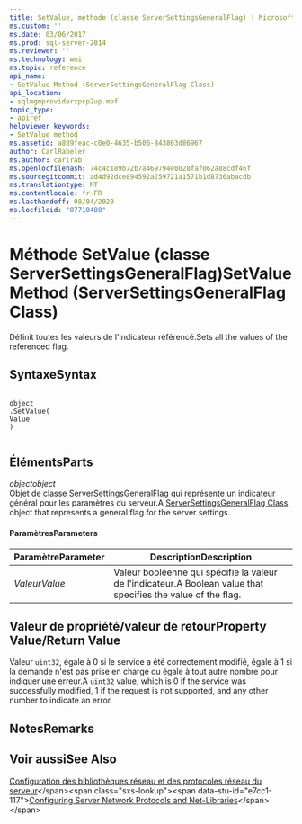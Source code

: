 ```yaml
---
title: SetValue, méthode (classe ServerSettingsGeneralFlag) | Microsoft Docs
ms.custom: ''
ms.date: 03/06/2017
ms.prod: sql-server-2014
ms.reviewer: ''
ms.technology: wmi
ms.topic: reference
api_name:
- SetValue Method (ServerSettingsGeneralFlag Class)
api_location:
- sqlmgmproviderxpsp2up.mof
topic_type:
- apiref
helpviewer_keywords:
- SetValue method
ms.assetid: a889feac-c0e0-4635-b506-843863d86967
author: CarlRabeler
ms.author: carlrab
ms.openlocfilehash: 74c4c189b72b7a469794e0828faf062a88cdf46f
ms.sourcegitcommit: ad4d92dce894592a259721a1571b1d8736abacdb
ms.translationtype: MT
ms.contentlocale: fr-FR
ms.lasthandoff: 08/04/2020
ms.locfileid: "87710488"
---
```

# <a name="setvalue-method-serversettingsgeneralflag-class"></a><span data-ttu-id="e7cc1-102">Méthode SetValue (classe ServerSettingsGeneralFlag)</span><span class="sxs-lookup"><span data-stu-id="e7cc1-102">SetValue Method (ServerSettingsGeneralFlag Class)</span></span>
  <span data-ttu-id="e7cc1-103">Définit toutes les valeurs de l'indicateur référencé.</span><span class="sxs-lookup"><span data-stu-id="e7cc1-103">Sets all the values of the referenced flag.</span></span>  
  
## <a name="syntax"></a><span data-ttu-id="e7cc1-104">Syntaxe</span><span class="sxs-lookup"><span data-stu-id="e7cc1-104">Syntax</span></span>  
  
```  
  
object  
.SetValue(  
Value  
)  
  
```  
  
## <a name="parts"></a><span data-ttu-id="e7cc1-105">Éléments</span><span class="sxs-lookup"><span data-stu-id="e7cc1-105">Parts</span></span>  
 <span data-ttu-id="e7cc1-106">*object*</span><span class="sxs-lookup"><span data-stu-id="e7cc1-106">*object*</span></span>  
 <span data-ttu-id="e7cc1-107">Objet de [classe ServerSettingsGeneralFlag](serversettingsgeneralflag-class.md) qui représente un indicateur général pour les paramètres du serveur.</span><span class="sxs-lookup"><span data-stu-id="e7cc1-107">A [ServerSettingsGeneralFlag Class](serversettingsgeneralflag-class.md) object that represents a general flag for the server settings.</span></span>  
  
#### <a name="parameters"></a><span data-ttu-id="e7cc1-108">Paramètres</span><span class="sxs-lookup"><span data-stu-id="e7cc1-108">Parameters</span></span>  
  
|<span data-ttu-id="e7cc1-109">Paramètre</span><span class="sxs-lookup"><span data-stu-id="e7cc1-109">Parameter</span></span>|<span data-ttu-id="e7cc1-110">Description</span><span class="sxs-lookup"><span data-stu-id="e7cc1-110">Description</span></span>|  
|---------------|-----------------|  
|<span data-ttu-id="e7cc1-111">*Valeur*</span><span class="sxs-lookup"><span data-stu-id="e7cc1-111">*Value*</span></span>|<span data-ttu-id="e7cc1-112">Valeur booléenne qui spécifie la valeur de l'indicateur.</span><span class="sxs-lookup"><span data-stu-id="e7cc1-112">A Boolean value that specifies the value of the flag.</span></span>|  
  
## <a name="property-valuereturn-value"></a><span data-ttu-id="e7cc1-113">Valeur de propriété/valeur de retour</span><span class="sxs-lookup"><span data-stu-id="e7cc1-113">Property Value/Return Value</span></span>  
 <span data-ttu-id="e7cc1-114">Valeur `uint32`, égale à 0 si le service a été correctement modifié, égale à 1 si la demande n'est pas prise en charge ou égale à tout autre nombre pour indiquer une erreur.</span><span class="sxs-lookup"><span data-stu-id="e7cc1-114">A `uint32` value, which is 0 if the service was successfully modified, 1 if the request is not supported, and any other number to indicate an error.</span></span>  
  
## <a name="remarks"></a><span data-ttu-id="e7cc1-115">Notes</span><span class="sxs-lookup"><span data-stu-id="e7cc1-115">Remarks</span></span>  
  
## <a name="see-also"></a><span data-ttu-id="e7cc1-116">Voir aussi</span><span class="sxs-lookup"><span data-stu-id="e7cc1-116">See Also</span></span>  
 <span data-ttu-id="e7cc1-117">[Configuration des bibliothèques réseau et des protocoles réseau du serveur](https://msdn.microsoft.com/library/ms177485\(v=sql.100\).aspx)</span><span class="sxs-lookup"><span data-stu-id="e7cc1-117">[Configuring Server Network Protocols and Net-Libraries](https://msdn.microsoft.com/library/ms177485\(v=sql.100\).aspx)</span></span>  
  
  
